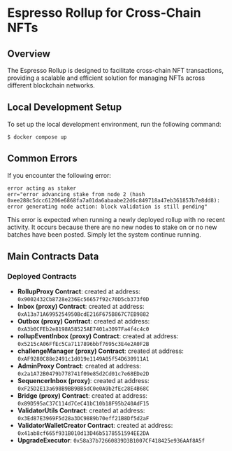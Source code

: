 # Espresso Rollup for Cross-Chain NFTs

## Overview

The Espresso Rollup is designed to facilitate cross-chain NFT transactions, providing a scalable and efficient solution for managing NFTs across different blockchain networks.

## Local Development Setup

To set up the local development environment, run the following command:

```
$ docker compose up
```

## Common Errors

If you encounter the following error:

```
error acting as staker                   
err="error advancing stake from node 2 (hash 0xee288c5dcc61206e6868fa7a01da6abaabe22d6c849718a47eb361857b7e8dd8): error generating node action: block validation is still pending"
```

This error is expected when running a newly deployed rollup with no recent activity. It occurs because there are no new nodes to stake on or no new batches have been posted. Simply let the system continue running.

## Main Contracts Data

### Deployed Contracts

- **RollupProxy Contract**: created at address: `0x9002432Cb8728e236Ec56657f92c70D5cb373f0D`
- **Inbox (proxy) Contract**: created at address: `0xA13a71A6995254950BcdE216F675B867C7EB9882`
- **Outbox (proxy) Contract**: created at address: `0xA3b0CFEb2e8198A58525AE7401a3097Fa4f4c4c0`
- **rollupEventInbox (proxy) Contract**: created at address: `0x5215cA06FfEc5Ca7117896bbf7695c3E4e2A0F2B`
- **challengeManager (proxy) Contract**: created at address: `0xAF9280C88e2491c1d019e1149A05f54D630911A1`
- **AdminProxy Contract**: created at address: `0x2a1A72B0479b778741f09e85d2Cd01c7e68EDe2D`
- **SequencerInbox (proxy)**: created at address: `0xF25D2E13a698B9BB9BB5dC0e0A9b2fEc28E4B68C`
- **Bridge (proxy) Contract**: created at address: `0x89D595aC37C114d7CeC41bC10b18F95b240AdF15`
- **ValidatorUtils Contract**: created at address: `0x3Ed87E3969F5d28a3DC9889b70eff21B8Df5d2aF`
- **ValidatorWalletCreator Contract**: created at address: `0x41ab8cf665f931B010d13D46b5178551594EE2DA`
- **UpgradeExecutor**: `0x58a37b72660839D3B1007CF418425e936AAf8A5f`
